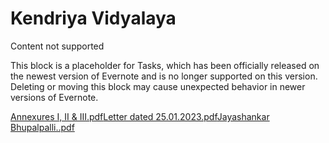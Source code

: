 # Kendriya Vidyalaya

Content not supported

This block is a placeholder for Tasks, which has been officially released on the newest version of Evernote and is no longer supported on this version. Deleting or moving this block may cause unexpected behavior in newer versions of Evernote.

[Annexures I, II &amp; III.pdf](../files/17f66b9e-e6fd-4286-a527-38751b3d3f21.pdf)[Letter dated 25.01.2023.pdf](../files/76e1ff9d-ab5e-41f8-8420-688ecb888742.pdf)[Jayashankar Bhupalpalli..pdf](../files/24fde1a1-1926-41ae-92c9-619009cfa831.pdf)